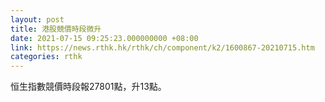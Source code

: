 ```yaml
---
layout: post
title: 港股競價時段微升
date: 2021-07-15 09:25:23.000000000 +08:00
link: https://news.rthk.hk/rthk/ch/component/k2/1600867-20210715.htm
categories: rthk
---
```


恒生指數競價時段報27801點，升13點。
